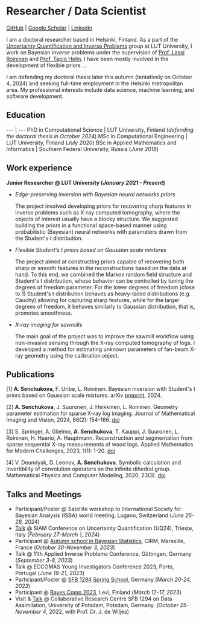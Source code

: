 # Researcher / Data Scientist

[GitHub](https://github.com/AngelinaSen) | [Google Scholar](https://scholar.google.com/citations?hl=en&user=sghAn8cAAAAJ) | [LinkedIn](https://www.linkedin.com/in/senchukova/)

I am a doctoral researcher based in Helsinki, Finland. As a part of the [Uncertainty Quantification and Inverse Problems](https://www.lut.fi/en/research-groups/uncertainty-quantification-and-inverse-problems) group at LUT University, I work on Bayesian inverse problems under the supervision of [Prof. Lassi Roininen](https://www.lut.fi/fi/profiilit/lassi-roininen) and [Prof. Tapio Helin](https://www.lut.fi/fi/profiilit/tapio-helin). I have been mostly involved in the development of flexible priors ...

I am defending my doctoral thesis later this autumn (tentatively on October 4, 2024) and seeking full-time employment in the Helsinki metropolitan area. My professional interests include data science, machine learning, and software development.  


## Education 
--- | ---
PhD in Computational Science | LUT University, Finland (_defending the doctoral thesis in October 2024_)
MSc in Computational Engineering | LUT University, Finland (_July 2020_)
BSc in Applied Mathematics and Informatics | Southern Federal University, Russia (_June 2018_)

## Work experience 
**Junior Researcher @ LUT University (_January 2021 - Present_)**

* _Edge-preserving inversion with Bayesian neural networks priors_
  
  The project involved developing priors for recovering sharp features in inverse problems such as X-ray computed tomography, where the objects of interest usually have a blocky structure. We suggested building the priors in a functional space-based manner using probabilistic (Bayesian) neural networks with parameters drawn from the Student's _t_ distribution.

* _Flexible Student's t priors based on Gaussian scale mixtures_
  
  The project aimed at constructing priors capable of recovering both sharp or smooth features in the reconstructions based on the data at hand. To this end, we combined the Markov random field structure and Student's t distribution, whose behavior can be controlled by tuning the degrees of freedom parameter.
  For the lower degrees of freedom (close to 1) Student's t distribution behaves as heavy-tailed distributions (e.g. Cauchy) allowing for capturing sharp features, while for the larger degrees of freedom, it behaves similarly to Gaussian distribution, that is, promotes smoothness.

* _X-ray imaging for sawmills_
  
  The main goal of the project was to improve the sawmill workflow using non-invasive sensing through the X-ray computed tomography of logs. I developed a method for estimating unknown parameters of fan-beam X-ray geometry using the calibration object.


## Publications 
[1] __A. Senchukova__, F. Uribe, L. Roininen. Bayesian inversion with Student's t priors based on Gaussian scale mixtures. arXiv [preprint](https://arxiv.org/pdf/2403.13665), 2024.

[2] __A. Senchukova__, J. Suuronen, J. Heikkinen, L. Roininen. Geometry parameter estimation for sparse X-ray log imaging. Journal of Mathematical Imaging and Vision, 2024, 66(2): 154-166. [doi](https://doi.org/10.1007/s10851-023-01167-6)

[3] S. Springer, A. Glielmo, __A. Senchukova__, T. Kauppi, J. Suuronen, L. Roininen, H. Haario, A. Hauptmann. Reconstruction and segmentation from sparse sequential X-ray measurements of wood logs. Applied Mathematics for Modern Challenges, 2023, 1(1): 1-20. [doi](https://doi.org/10.3934/ammc.2023002)

[4] V. Deundyak, D. Leonov, __A. Senchukova__. Symbolic calculation and invertibility of convolution operators on the infinite dihedral group. Mathematical Physics and Computer Modeling, 2020, 23(3). [doi](https://mp.jvolsu.com/index.php/en/archive-en/389-mathematical-physics-and-computer-simulation-2020-vol-23-no-3/mathematics-and-mechanics/929-deundyak-v-m-leonov-d-a-senchukova-a-a-symbolic-calculation-and-invertibility-of-convolution-operators-on-the-infinite-dihedral-group)

## Talks and Meetings
- Participant/Poster @ Satellite workshop to International Society for Bayesian Analysis (ISBA) world meeting, Lugano, Switzerland (_June 25-28, 2024_)
- [Talk](https://meetings.siam.org/sess/dsp_programsess.cfm?SESSIONCODE=78220) @ SIAM Conference on Uncertainty Quantification (UQ24), Trieste, Italy (_February 27-March 1, 2024_)
- Participant @ [Autumn school in Bayesian Statistics](https://bayesatcirm.github.io/2023/), CIRM, Marseille, France (_October 30-November 3, 2023_)
- Talk @ 11th Applied Inverse Problems Conference, Göttingen, Germany (_September 3-8, 2023_)
- Talk @ ECCOMAS Young Investigators Conference 2023, Porto, Portugal (_June 19-21, 2023_)
- Participant/Poster @ [SFB 1294 Spring School](https://www.sfb1294.de/events/event/spring-school-2023), Germany (_March 20-24, 2023_)
- Participant @ [Bayes Comp 2023](https://bayescomp2023.com), Levi, Finland (_March 12-17, 2023_)
- Visit & [Talk](https://www.sfb1294.de/events/event/two-prior-models-for-edge-preserving-bayesian-inversion) @ Collaborative Research Centre SFB 1294 on Data Assimilation, University of Potsdam, Potsdam, Germany. (_October 25-November 4_, 2022, with Prof. Dr. J. de Wiljes)
